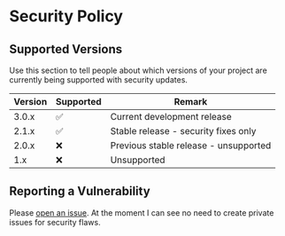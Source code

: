 # Security Policy

## Supported Versions

Use this section to tell people about which versions of your project are
currently being supported with security updates.

| Version | Supported          | Remark                                |
| ------- | ------------------ | ------                                |
| 3.0.x   | :white_check_mark: | Current development release           |
| 2.1.x   | :white_check_mark: | Stable release - security fixes only  |
| 2.0.x   | :x:                | Previous stable release - unsupported |
| 1.x     | :x:                | Unsupported                           |

## Reporting a Vulnerability

Please [open an issue](https://github.com/paulgear/ntpmon/issues/new).  At the
moment I can see no need to create private issues for security flaws.
